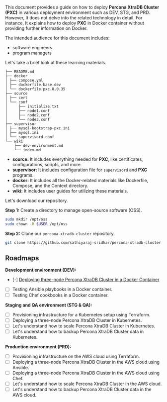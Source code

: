This document provides a guide on how to deploy **Percona XtraDB Cluster (PXC)** in various deployment environment such as DEV, STG, and PRD. However, It does not delve into the related technology in detail. For instance, It explains how to deploy **PXC** in Docker container without providing further information on Docker.

The intended audience for this document includes:
- software engineers
- program managers

Let's take a brief look at these learning materials.

```
├── README.md
├── docker
│ ├── compose.yml
│ ├── dockerfile.base.dev
│ └── dockerfile.pxc.8.0.35
├── source
│ ├── cert
│ └── conf
│     ├── initialize.txt
│     ├── node1.conf
│     ├── node2.conf
│     └── node3.conf
├── supervisor
│ ├── mysql-bootstrap-pxc.ini
│ ├── mysql.ini
│ └── supervisord.conf
└── wiki
    ├── dev-environment.md
    └── index.md
```
- **source:** It includes everything needed for **PXC**, like certificates, configurations, scripts, and more.
- **supervisor:** It includes configuration file for `supervisord` and **PXC** programs.
- **docker:** It includes all the Docker-related materials like Dockerfile, Compose, and the Context directory.
- **wiki:** It includes user guides for utilizing these materials.

Let's download our repository.

**Step 1:** Create a directory to manage open-source software (OSS).

```bash
sudo mkdir /opt/oss
sudo chown -R $USER /opt/oss
```

**Step 2:** Clone our `percona-xtradb-cluster` repository.

```bash
git clone https://github.com/sathiyaraj-sridhar/percona-xtradb-cluster.git /opt/oss/percona-xtradb-cluster
```

## Roadmaps

**Development environment (DEV):**
- [-] [Deploying three-node Percona XtraDB Cluster in a Docker Container](dev-environment.md)
- [ ] Testing Ansible playbooks in a Docker container.
- [ ] Testing Chef cookbooks in a Docker container.

**Staging and QA environment (STG & QA):**
- [ ] Provisioning infrastructure for a Kubernetes setup using Terraform.
- [ ] Deploying a three-node Percona XtraDB Cluster in Kubernetes.
- [ ] Let's understand how to scale Percona XtraDB Cluster in Kubernetes.
- [ ] Let's understand how to backup Percona XtraDB Cluster data in Kubernetes.

**Production environment (PRD):**
- [ ] Provisioning infrastructure on the AWS cloud using Terraform.
- [ ] Deploying a three-node Percona XtraDB Cluster in the AWS cloud using Ansible.
- [ ] Deploying a three-node Percona XtraDB Cluster in the AWS cloud using Chef.
- [ ] Let's understand how to scale Percona XtraDB Cluster in the AWS cloud.
- [ ] Let's understand how to backup Percona XtraDB Cluster data in the AWS cloud.
